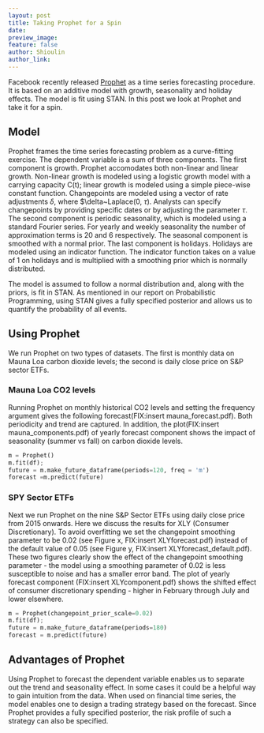 ```yaml
---
layout: post
title: Taking Prophet for a Spin
date: 
preview_image: 
feature: false
author: Shioulin
author_link: 
---
```


Facebook recently released [Prophet](https://facebookincubator.github.io/prophet/) as a time series forecasting procedure. It is based on an additive model with growth, seasonality and holiday effects. The model is fit using STAN. In this post we look at Prophet and take it for a spin.

## Model
Prophet frames the time series forecasting problem as a curve-fitting exercise. The dependent variable is a sum of three components. The first component is growth. Prophet accomodates both non-linear and linear growth. Non-linear growth is modeled using a logistic growth model with a carrying capacity C(t); linear growth is modeled using a simple piece-wise constant function. Changepoints are modeled using a vector of rate adjustments $\delta$, where $\delta~Laplace(0, $\tau$). Analysts can specify changepoints by providing specific dates or by adjusting the parameter $\tau$. The second component is periodic seasonality, which is modeled using a standard Fourier series. For yearly and weekly seasonality the number of approximation terms is 20 and 6 respectively. The seasonal component is smoothed with a normal prior. The last component is holidays. Holidays are modeled using an indicator function. The indicator function takes on a value of 1 on holidays and is multiplied with a smoothing prior which is normally distributed.

The model is assumed to follow a normal distribution and, along with the priors, is fit in STAN. As mentioned in our report on Probabilistic Programming, using STAN gives a fully specified posterior and allows us to quantify the probability of all events. 

## Using Prophet
We run Prophet on two types of datasets. The first is monthly data on Mauna Loa carbon dioxide levels; the second is daily close price on S&P sector ETFs.

### Mauna Loa CO2 levels
Running Prophet on monthly historical CO2 levels and setting the frequency argument gives the following forecast(FIX:insert mauna_forecast.pdf). Both periodicity and trend are captured. In addition, the plot(FIX:insert mauna_components.pdf) of yearly forecast component shows the impact of seasonality (summer vs fall) on carbon dioxide levels. 
```python
m = Prophet()
m.fit(df);
future = m.make_future_dataframe(periods=120, freq = 'm')
forecast =m.predict(future)
```
### SPY Sector ETFs
Next we run Prophet on the nine S&P Sector ETFs using daily close price from 2015 onwards. Here we discuss the results for XLY (Consumer Discretionary). To avoid overfitting we set the changepoint smoothing parameter to be 0.02 (see Figure x, FIX:insert XLYforecast.pdf) instead of the default value of 0.05 (see Figure y, FIX:insert XLYforecast_default.pdf). These two figures clearly show the effect of the changepoint smoothing parameter - the model using a smoothing parameter of 0.02 is less susceptible to noise and has a smaller error band. The plot of yearly forecast component (FIX:insert XLYcomponent.pdf) shows the shifted effect of consumer discretionary spending - higher in February through July and lower elsewhere.  
```python
m = Prophet(changepoint_prior_scale=0.02)
m.fit(df);
future = m.make_future_dataframe(periods=180)
forecast = m.predict(future)
```
## Advantages of Prophet

Using Prophet to forecast the dependent variable enables us to separate out the trend and seasonality effect. In some cases it could be a helpful way to gain intuition from the data. When used on financial time series, the model enables one to design a trading strategy based on the forecast. Since Prophet provides a fully specified posterior, the risk profile of such a strategy can also be specified. 
